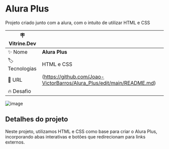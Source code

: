 # Alura Plus

Projeto criado junto com a alura, com o intuito de utilizar HTML e CSS

| :placard: Vitrine.Dev |     |
| -------------  | --- |
| :sparkles: Nome        | **Alura Plus**
| :label: Tecnologias | HTML e CSS
| :rocket: URL         |(https://github.com/Joao-VictorBarros/Alura_Plus/edit/main/README.md)
| :fire: Desafio     | 

<!-- Inserir imagem com a #vitrinedev ao final do link -->
![image](https://github.com/Joao-VictorBarros/Alura_Plus/assets/102555418/ac03419b-a6b5-4b24-9cd7-0ba6e60d5457)


## Detalhes do projeto

Neste projeto, utilizamos HTML e CSS como base para criar o Alura Plus, incorporando abas interativas e botões que redirecionam para links externos.
